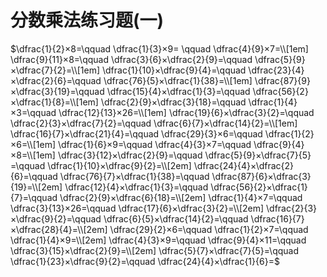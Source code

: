 # 分数乘法练习题(一)

$\dfrac{1}{2}×8=\qquad \dfrac{1}{3}×9= \qquad \dfrac{4}{9}×7=\\[1em]
\dfrac{9}{11}×8=\qquad \dfrac{3}{6}×\dfrac{2}{9}=\qquad \dfrac{5}{9}×\dfrac{7}{2}=\\[1em]
\dfrac{1}{10}×\dfrac{9}{4}=\qquad
\dfrac{23}{4}×\dfrac{2}{6}=\qquad
\dfrac{76}{5}×\dfrac{1}{38}=\\[1em]
\dfrac{87}{9}×\dfrac{3}{19}=\qquad
\dfrac{15}{4}×\dfrac{1}{3}=\qquad
\dfrac{56}{2}×\dfrac{1}{8}=\\[1em]
\dfrac{2}{9}×\dfrac{3}{18}=\qquad
\dfrac{1}{4}×3=\qquad
\dfrac{12}{13}×26=\\[1em]
\dfrac{19}{6}×\dfrac{3}{2}=\qquad
\dfrac{2}{3}×\dfrac{7}{2}=\qquad
\dfrac{6}{7}×\dfrac{14}{2}=\\[1em]
\dfrac{16}{7}×\dfrac{21}{4}=\qquad
\dfrac{29}{3}×6=\qquad
\dfrac{1}{2}×6=\\[1em]
\dfrac{1}{6}×9=\qquad
\dfrac{4}{3}×7=\qquad
\dfrac{9}{4}×8=\\[1em]
\dfrac{3}{12}×\dfrac{2}{9}=\qquad
\dfrac{5}{9}×\dfrac{7}{5} =\qquad
\dfrac{1}{10}×\dfrac{9}{2}=\\[2em]
\dfrac{24}{4}×\dfrac{2}{6}=\qquad
\dfrac{76}{7}×\dfrac{1}{38}=\qquad
\dfrac{87}{6}×\dfrac{3}{19}=\\[2em]
\dfrac{12}{4}×\dfrac{1}{3}=\qquad
\dfrac{56}{2}×\dfrac{1}{7}=\qquad
\dfrac{2}{9}×\dfrac{6}{18}=\\[2em]
\dfrac{1}{4}×7=\qquad
\dfrac{3}{13}×26=\qquad
\dfrac{17}{6}×\dfrac{3}{2}=\\[2em]
\dfrac{2}{3}×\dfrac{9}{2}=\qquad
\dfrac{6}{5}×\dfrac{14}{2}=\qquad
\dfrac{16}{7}×\dfrac{28}{4}=\\[2em]
\dfrac{29}{2}×6=\qquad
\dfrac{1}{2}×7=\qquad
\dfrac{1}{4}×9=\\[2em]
\dfrac{4}{3}×9=\qquad
\dfrac{9}{4}×11=\qquad
\dfrac{3}{15}×\dfrac{2}{9}=\\[2em]
\dfrac{5}{7}×\dfrac{7}{5}=\qquad
\dfrac{1}{23}×\dfrac{9}{2}=\qquad
\dfrac{24}{4}×\dfrac{1}{6}=$
